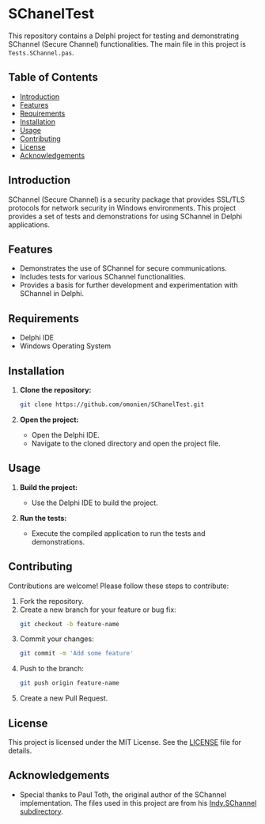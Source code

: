 
# SChanelTest

This repository contains a Delphi project for testing and demonstrating SChannel (Secure Channel) functionalities. The main file in this project is `Tests.SChannel.pas`.

## Table of Contents

- [Introduction](#introduction)
- [Features](#features)
- [Requirements](#requirements)
- [Installation](#installation)
- [Usage](#usage)
- [Contributing](#contributing)
- [License](#license)
- [Acknowledgements](#acknowledgements)

## Introduction

SChannel (Secure Channel) is a security package that provides SSL/TLS protocols for network security in Windows environments. This project provides a set of tests and demonstrations for using SChannel in Delphi applications.

## Features

- Demonstrates the use of SChannel for secure communications.
- Includes tests for various SChannel functionalities.
- Provides a basis for further development and experimentation with SChannel in Delphi.

## Requirements

- Delphi IDE
- Windows Operating System

## Installation

1. **Clone the repository:**
   ```sh
   git clone https://github.com/omonien/SChanelTest.git
   ```

2. **Open the project:**
   - Open the Delphi IDE.
   - Navigate to the cloned directory and open the project file.

## Usage

1. **Build the project:**
   - Use the Delphi IDE to build the project.

2. **Run the tests:**
   - Execute the compiled application to run the tests and demonstrations.

## Contributing

Contributions are welcome! Please follow these steps to contribute:

1. Fork the repository.
2. Create a new branch for your feature or bug fix:
   ```sh
   git checkout -b feature-name
   ```
3. Commit your changes:
   ```sh
   git commit -m 'Add some feature'
   ```
4. Push to the branch:
   ```sh
   git push origin feature-name
   ```
5. Create a new Pull Request.

## License

This project is licensed under the MIT License. See the [LICENSE](LICENSE) file for details.

## Acknowledgements

- Special thanks to Paul Toth, the original author of the SChannel implementation. The files used in this project are from his [Indy.SChannel subdirectory](https://github.com/tothpaul/Delphi/tree/master/Indy.SChannel).

